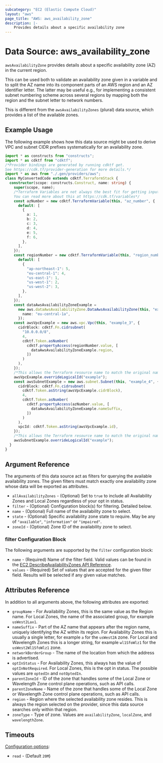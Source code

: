 ```yaml
---
subcategory: "EC2 (Elastic Compute Cloud)"
layout: "aws"
page_title: "AWS: aws_availability_zone"
description: |-
    Provides details about a specific availability zone
---
```


# Data Source: aws_availability_zone

`awsAvailabilityZone` provides details about a specific availability zone (AZ)
in the current region.

This can be used both to validate an availability zone given in a variable
and to split the AZ name into its component parts of an AWS region and an
AZ identifier letter. The latter may be useful e.g., for implementing a
consistent subnet numbering scheme across several regions by mapping both
the region and the subnet letter to network numbers.

This is different from the `awsAvailabilityZones` (plural) data source,
which provides a list of the available zones.

## Example Usage

The following example shows how this data source might be used to derive
VPC and subnet CIDR prefixes systematically for an availability zone.

```typescript
import * as constructs from "constructs";
import * as cdktf from "cdktf";
/*Provider bindings are generated by running cdktf get.
See https://cdk.tf/provider-generation for more details.*/
import * as aws from "./.gen/providers/aws";
class MyConvertedCode extends cdktf.TerraformStack {
  constructor(scope: constructs.Construct, name: string) {
    super(scope, name);
    /*Terraform Variables are not always the best fit for getting inputs in the context of Terraform CDK.
    You can read more about this at https://cdk.tf/variables*/
    const azNumber = new cdktf.TerraformVariable(this, "az_number", {
      default: [
        {
          a: 1,
          b: 2,
          c: 3,
          d: 4,
          e: 5,
          f: 6,
        },
      ],
    });
    const regionNumber = new cdktf.TerraformVariable(this, "region_number", {
      default: [
        {
          "ap-northeast-1": 5,
          "eu-central-1": 4,
          "us-east-1": 1,
          "us-west-1": 2,
          "us-west-2": 3,
        },
      ],
    });
    const dataAwsAvailabilityZoneExample =
      new aws.dataAwsAvailabilityZone.DataAwsAvailabilityZone(this, "example", {
        name: "eu-central-1a",
      });
    const awsVpcExample = new aws.vpc.Vpc(this, "example_3", {
      cidrBlock: cdktf.Fn.cidrsubnet(
        "10.0.0.0/8",
        4,
        cdktf.Token.asNumber(
          cdktf.propertyAccess(regionNumber.value, [
            dataAwsAvailabilityZoneExample.region,
          ])
        )
      ),
    });
    /*This allows the Terraform resource name to match the original name. You can remove the call if you don't need them to match.*/
    awsVpcExample.overrideLogicalId("example");
    const awsSubnetExample = new aws.subnet.Subnet(this, "example_4", {
      cidrBlock: cdktf.Fn.cidrsubnet(
        cdktf.Token.asString(awsVpcExample.cidrBlock),
        4,
        cdktf.Token.asNumber(
          cdktf.propertyAccess(azNumber.value, [
            dataAwsAvailabilityZoneExample.nameSuffix,
          ])
        )
      ),
      vpcId: cdktf.Token.asString(awsVpcExample.id),
    });
    /*This allows the Terraform resource name to match the original name. You can remove the call if you don't need them to match.*/
    awsSubnetExample.overrideLogicalId("example");
  }
}

```

## Argument Reference

The arguments of this data source act as filters for querying the available
availability zones. The given filters must match exactly one availability
zone whose data will be exported as attributes.

* `allAvailabilityZones` - (Optional) Set to `true` to include all Availability Zones and Local Zones regardless of your opt in status.
* `filter` - (Optional) Configuration block(s) for filtering. Detailed below.
* `name` - (Optional) Full name of the availability zone to select.
* `state` - (Optional) Specific availability zone state to require. May be any of `"available"`, `"information"` or `"impaired"`.
* `zoneId` - (Optional) Zone ID of the availability zone to select.

### filter Configuration Block

The following arguments are supported by the `filter` configuration block:

* `name` - (Required) Name of the filter field. Valid values can be found in the [EC2 DescribeAvailabilityZones API Reference](https://docs.aws.amazon.com/AWSEC2/latest/APIReference/API_DescribeAvailabilityZones.html).
* `values` - (Required) Set of values that are accepted for the given filter field. Results will be selected if any given value matches.

## Attributes Reference

In addition to all arguments above, the following attributes are exported:

* `groupName` - For Availability Zones, this is the same value as the Region name. For Local Zones, the name of the associated group, for example `usWest2Lax1`.
* `nameSuffix` - Part of the AZ name that appears after the region name, uniquely identifying the AZ within its region.
For Availability Zones this is usually a single letter, for example `a` for the `usWest2A` zone.
For Local and Wavelength Zones this is a longer string, for example `wl1SfoWlz1` for the `usWest2Wl1SfoWlz1` zone.
* `networkBorderGroup` - The name of the location from which the address is advertised.
* `optInStatus` - For Availability Zones, this always has the value of `optInNotRequired`. For Local Zones, this is the opt in status. The possible values are `optedIn` and `notOptedIn`.
* `parentZoneId` - ID of the zone that handles some of the Local Zone or Wavelength Zone control plane operations, such as API calls.
* `parentZoneName` - Name of the zone that handles some of the Local Zone or Wavelength Zone control plane operations, such as API calls.
* `region` - Region where the selected availability zone resides. This is always the region selected on the provider, since this data source searches only within that region.
* `zoneType` - Type of zone. Values are `availabilityZone`, `localZone`, and `wavelengthZone`.

## Timeouts

[Configuration options](https://developer.hashicorp.com/terraform/language/resources/syntax#operation-timeouts):

- `read` - (Default `20M`)

<!-- cache-key: cdktf-0.17.0-pre.15 input-1846a57f92237b7f92e1f59e7281362c823ca338920ce9d81216a4efa40b2384 -->